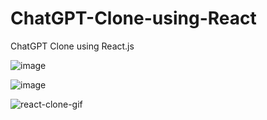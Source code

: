 # ChatGPT-Clone-using-React
ChatGPT Clone using React.js

![image](https://github.com/Kowshik-407/ChatGPT-Clone-using-React/assets/66817358/8ff38bdf-5739-4b65-81bf-87b970f05f62)

![image](https://github.com/Kowshik-407/ChatGPT-Clone-using-React/assets/66817358/efcb910d-2dee-4301-94e8-3cbbc958368f)


![react-clone-gif](https://github.com/Kowshik-407/ChatGPT-Clone-using-React/assets/66817358/544f2b05-6060-4f2d-834b-db8ebdc839b1)
